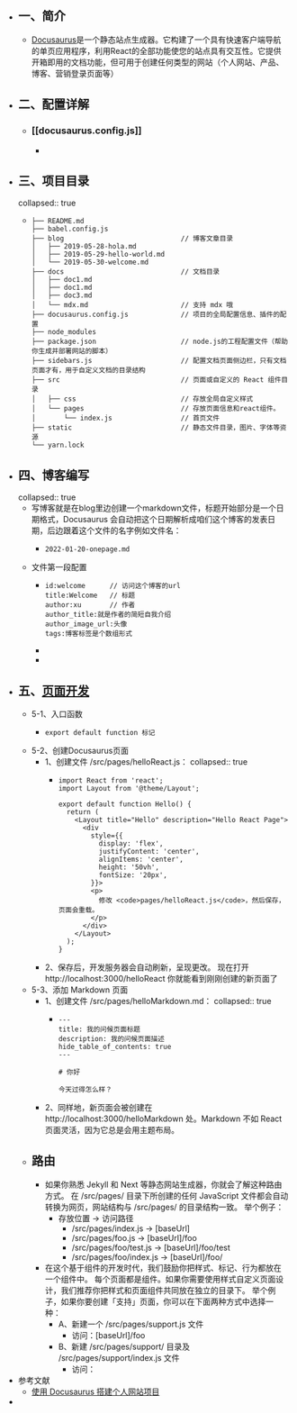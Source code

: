 - ## 一、简介
	- [Docusaurus](https://www.docusaurus.cn/docs/installation)是一个静态站点生成器。它构建了一个具有快速客户端导航的单页应用程序，利用React的全部功能使您的站点具有交互性。它提供开箱即用的文档功能，但可用于创建任何类型的网站（个人网站、产品、博客、营销登录页面等）
- ## 二、配置详解
	- ### [[docusaurus.config.js]]
		-
- ## 三、项目目录
  collapsed:: true
	- ```
	  ├── README.md
	  ├── babel.config.js
	  ├── blog                             // 博客文章目录
	  │   ├── 2019-05-28-hola.md
	  │   ├── 2019-05-29-hello-world.md
	  │   └── 2019-05-30-welcome.md
	  ├── docs                             // 文档目录
	  │   ├── doc1.md
	  │   ├── doc1.md
	  │   ├── doc3.md
	  │   └── mdx.md                       // 支持 mdx 哦
	  ├── docusaurus.config.js             // 项目的全局配置信息、插件的配置
	  ├── node_modules
	  ├── package.json                     // node.js的工程配置文件（帮助你生成并部署网站的脚本）
	  ├── sidebars.js                      // 配置文档页面侧边栏，只有文档页面才有，用于自定义文档的目录结构
	  ├── src                              // 页面或自定义的 React 组件目录
	  │   ├── css                          // 存放全局自定义样式
	  │   └── pages                        // 存放页面信息和react组件。  
	  │       └── index.js                 // 首页文件
	  ├── static                           // 静态文件目录，图片、字体等资源
	  └── yarn.lock
	  
	  ```
- ## 四、博客编写
  collapsed:: true
	- 写博客就是在blog里边创建一个markdown文件，标题开始部分是一个日期格式，Docusaurus 会自动把这个日期解析成咱们这个博客的发表日期，后边跟着这个文件的名字例如文件名：
		- ```
		  2022-01-20-onepage.md
		  ```
	- 文件第一段配置
		- ```
		  id:welcome      // 访问这个博客的url
		  title:Welcome   // 标题
		  author:xu       // 作者
		  author_title:就是作者的简短自我介绍
		  author_image_url:头像
		  tags:博客标签是个数组形式
		  ```
		-
		-
- ## 五、[页面开发](https://docusaurus.io/zh-CN/docs/creating-pages)
	- 5-1、入口函数
		- ```
		  export default function 标记
		  ```
	- 5-2、创建Docusaurus页面
		- 1、创建文件 /src/pages/helloReact.js：
		  collapsed:: true
			- ```
			  import React from 'react';
			  import Layout from '@theme/Layout';
			  
			  export default function Hello() {
			    return (
			      <Layout title="Hello" description="Hello React Page">
			        <div
			          style={{
			            display: 'flex',
			            justifyContent: 'center',
			            alignItems: 'center',
			            height: '50vh',
			            fontSize: '20px',
			          }}>
			          <p>
			            修改 <code>pages/helloReact.js</code>，然后保存，页面会重载。
			          </p>
			        </div>
			      </Layout>
			    );
			  }
			  ```
		- 2、保存后，开发服务器会自动刷新，呈现更改。 现在打开 http://localhost:3000/helloReact  你就能看到刚刚创建的新页面了
	- 5-3、添加 Markdown 页面
		- 1、创建文件 /src/pages/helloMarkdown.md：
		  collapsed:: true
			- ```
			  ---
			  title: 我的问候页面标题
			  description: 我的问候页面描述
			  hide_table_of_contents: true
			  ---
			  
			  # 你好
			  
			  今天过得怎么样？
			  ```
		- 2、同样地，新页面会被创建在 http://localhost:3000/helloMarkdown 处。Markdown 不如 React 页面灵活，因为它总是会用主题布局。
	- ## 路由
		- 如果你熟悉 Jekyll 和 Next 等静态网站生成器，你就会了解这种路由方式。 在 /src/pages/ 目录下所创建的任何 JavaScript 文件都会自动转换为网页，网站结构与 /src/pages/ 的目录结构一致。 举个例子：
			- 存放位置  -> 访问路径
				- /src/pages/index.js → [baseUrl]
				- /src/pages/foo.js → [baseUrl]/foo
				- /src/pages/foo/test.js → [baseUrl]/foo/test
				- /src/pages/foo/index.js → [baseUrl]/foo/
		- 在这个基于组件的开发时代，我们鼓励你把样式、标记、行为都放在一个组件中。 每个页面都是组件。如果你需要使用样式自定义页面设计，我们推荐你把样式和页面组件共同放在独立的目录下。 举个例子，如果你要创建「支持」页面，你可以在下面两种方式中选择一种：
			- A、新建一个 /src/pages/support.js 文件
				- 访问：[baseUrl]/foo
			- B、新建 /src/pages/support/ 目录及 /src/pages/support/index.js 文件
				- 访问：
- 参考文献
	- [使用 Docusaurus 搭建个人网站项目](https://blog.csdn.net/weixin_47872288/article/details/124887877)
-